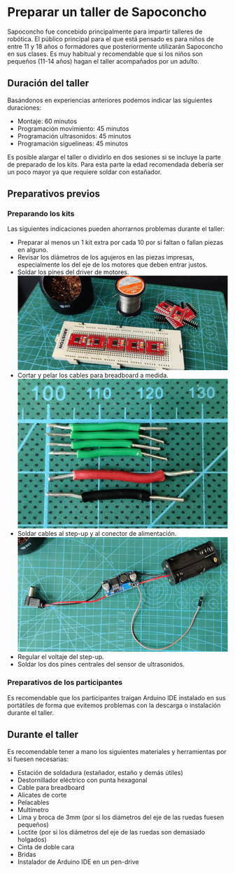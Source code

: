 # Preparar un taller de Sapoconcho

Sapoconcho fue concebido principalmente para impartir talleres de robótica. El público principal para el que está pensado es para niños de entre 11 y 18 años o formadores que posteriormente utilizarán Sapoconcho en sus clases. Es muy habitual y recomendable que si los niños son pequeños (11-14 años) hagan el taller acompañados por un adulto.

## Duración del taller
Basándonos en experiencias anteriores podemos indicar las siguientes duraciones:

- Montaje: 60 minutos
- Programación movimiento: 45 minutos
- Programación ultrasonidos: 45 minutos
- Programación siguelineas: 45 minutos

Es posible alargar el taller o dividirlo en dos sesiones si se incluye la parte de preparado de los kits. Para esta parte la edad recomendada debería ser un poco mayor ya que requiere soldar con estañador.

## Preparativos previos

### Preparando los kits

Las siguientes indicaciones pueden ahorrarnos problemas durante el taller:

- Preparar al menos un 1 kit extra por cada 10 por si faltan o fallan piezas en alguno.
- Revisar los diámetros de los agujeros en las piezas impresas, especialmente los del eje de los motores que deben entrar justos.
- Soldar los pines del driver de motores.
![soldering](img/soldering.jpg)
- Cortar y pelar los cables para breadboard a medida.
![wires](img/wires.jpg)
- Soldar cables al step-up y al conector de alimentación.
![stepup_cicuit](img/stepup_cicuit.jpg)
- Regular el voltaje del step-up.
- Soldar los dos pines centrales del sensor de ultrasonidos.

### Preparativos de los participantes
Es recomendable que los participantes traigan Arduino IDE instalado en sus portátiles de forma que evitemos problemas con la descarga o instalación durante el taller.

## Durante el taller

Es recomendable tener a mano los siguientes materiales y herramientas por si fuesen necesarias:  

- Estación de soldadura (estañador, estaño y demás útiles)
- Destornillador eléctrico con punta hexagonal
- Cable para breadboard
- Alicates de corte
- Pelacables
- Multímetro
- Lima y broca de 3mm (por si los diámetros del eje de las ruedas fuesen pequeños)
- Loctite (por si los diámetros del eje de las ruedas son demasiado holgados)
- Cinta de doble cara
- Bridas
- Instalador de Arduino IDE en un pen-drive